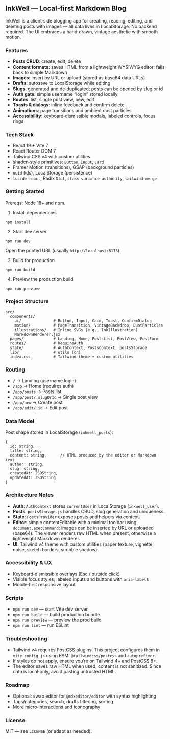 ## InkWell — Local‑first Markdown Blog

InkWell is a client‑side blogging app for creating, reading, editing, and deleting posts with images — all data lives in LocalStorage. No backend required. The UI embraces a hand‑drawn, vintage aesthetic with smooth motion.

### Features

- **Posts CRUD**: create, edit, delete
- **Content formats**: saves HTML from a lightweight WYSIWYG editor; falls back to simple Markdown
- **Images**: insert by URL or upload (stored as base64 data URLs)
- **Drafts**: autosave to LocalStorage while editing
- **Slugs**: generated and de‑duplicated; posts can be opened by slug or id
- **Auth gate**: simple username “login” stored locally
- **Routes**: list, single post view, new, edit
- **Toasts & dialogs**: inline feedback and confirm delete
- **Animations**: page transitions and ambient dust particles
- **Accessibility**: keyboard‑dismissible modals, labeled controls, focus rings

### Tech Stack

- React 19 + Vite 7
- React Router DOM 7
- Tailwind CSS v4 with custom utilities
- shadcn‑style primitives: `Button`, `Input`, `Card`
- Framer Motion (transitions), GSAP (background particles)
- `uuid` (ids), LocalStorage (persistence)
- `lucide-react`, Radix `Slot`, `class-variance-authority`, `tailwind-merge`

### Getting Started

Prereqs: Node 18+ and npm.

1. Install dependencies

```
npm install
```

2. Start dev server

```
npm run dev
```

Open the printed URL (usually `http://localhost:5173`).

3. Build for production

```
npm run build
```

4. Preview the production build

```
npm run preview
```

### Project Structure

```
src/
  components/
    ui/              # Button, Input, Card, Toast, ConfirmDialog
    motion/          # PageTransition, VintageBackdrop, DustParticles
    illustrations/   # Inline SVGs (e.g., InkIllustration)
    MarkdownRenderer.jsx
  pages/             # Landing, Home, PostsList, PostView, PostForm
  routes/            # RequireAuth
  state/             # AuthContext, PostsContext, postsStorage
  lib/               # utils (cn)
  index.css          # Tailwind theme + custom utilities
```

### Routing

- `/` → Landing (username login)
- `/app` → Home (requires auth)
- `/app/posts` → Posts list
- `/app/post/:slugOrId` → Single post view
- `/app/new` → Create post
- `/app/edit/:id` → Edit post

### Data Model

Post shape stored in LocalStorage (`inkwell_posts`):

```
{
  id: string,
  title: string,
  content: string,      // HTML produced by the editor or Markdown text
  author: string,
  slug: string,
  createdAt: ISOString,
  updatedAt: ISOString
}
```

### Architecture Notes

- **Auth**: `AuthContext` stores `currentUser` in LocalStorage (`inkwell_user`).
- **Posts**: `postsStorage.js` handles CRUD, slug generation and uniqueness.
- **State**: `PostsProvider` exposes posts and helpers via context.
- **Editor**: simple contentEditable with a minimal toolbar using `document.execCommand`; images can be inserted by URL or uploaded (base64). The viewer renders raw HTML when present, otherwise a lightweight Markdown renderer.
- **UI**: Tailwind v4 theme with custom utilities (paper texture, vignette, noise, sketch borders, scribble shadow).

### Accessibility & UX

- Keyboard‑dismissible overlays (Esc / outside click)
- Visible focus styles; labeled inputs and buttons with `aria-label`s
- Mobile‑first responsive layout

### Scripts

- `npm run dev` — start Vite dev server
- `npm run build` — build production bundle
- `npm run preview` — preview the prod build
- `npm run lint` — run ESLint

### Troubleshooting

- Tailwind v4 requires PostCSS plugins. This project configures them in `vite.config.js` using ESM: `@tailwindcss/postcss` and `autoprefixer`.
- If styles do not apply, ensure you’re on Tailwind 4+ and PostCSS 8+.
- The editor saves raw HTML when used; content is not sanitized. Since data is local‑only, avoid pasting untrusted HTML.

### Roadmap

- Optional: swap editor for `@mdxeditor/editor` with syntax highlighting
- Tags/categories, search, drafts filtering, sorting
- More micro‑interactions and iconography

### License

MIT — see `LICENSE` (or adapt as needed).
